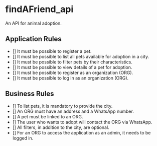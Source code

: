 # findAFriend_api
An API for animal adoption.

## Application Rules
- [] It must be possible to register a pet.
- [] It must be possible to list all pets available for adoption in a city.
- [] It must be possible to filter pets by their characteristics.
- [] It must be possible to view details of a pet for adoption.
- [] It must be possible to register as an organization (ORG).
- [] It must be possible to log in as an organization (ORG).

## Business Rules
- [] To list pets, it is mandatory to provide the city.
- [] An ORG must have an address and a WhatsApp number.
- [] A pet must be linked to an ORG.
- [] The user who wants to adopt will contact the ORG via WhatsApp.
- [] All filters, in addition to the city, are optional.
- [] For an ORG to access the application as an admin, it needs to be logged in.